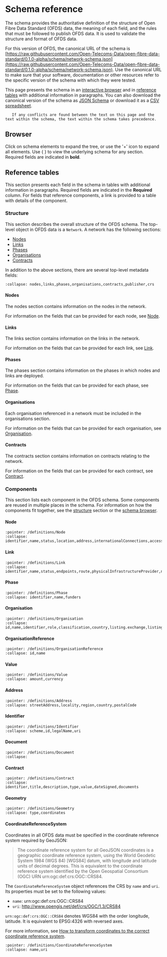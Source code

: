 # Schema reference

The schema provides the authoritative definition of the structure of Open Fibre Data Standard (OFDS) data, the meaning of each field, and the rules that must be followed to publish OFDS data. It is used to validate the structure and format of OFDS data.

For this version of OFDS, the canonical URL of the schema is [https://raw.githubusercontent.com/Open-Telecoms-Data/open-fibre-data-standard/0.1.0-alpha/schema/network-schema.json](https://raw.githubusercontent.com/Open-Telecoms-Data/open-fibre-data-standard/0.1.0-alpha/schema/network-schema.json). Use the canonical URL to make sure that your software, documentation or other resources refer to the specific version of the schema with which they were tested.

This page presents the schema in an [interactive browser](#browser) and in [reference tables](#reference-tables) with additional information in paragraphs. You can also download the canonical version of the schema as [JSON Schema](../../schema/network-schema.json) or download it as a [CSV spreadsheet](../../schema/network-schema.csv).

```{note}
   If any conflicts are found between the text on this page and the text within the schema, the text within the schema takes precedence.
```

## Browser

Click on schema elements to expand the tree, or use the '+' icon to expand all elements. Use { } to view the underlying schema for any section. Required fields are indicated in **bold**.

 <script src="../_static/docson/widget.js" data-schema="../network-schema.json"></script> 

## Reference tables

This section presents each field in the schema in tables with additional information in paragraphs. Required fields are indicated in the **Required** column. For fields that reference components, a link is provided to a table with details of the component.

### Structure

This section describes the overall structure of the OFDS schema. The top-level object in OFDS data is a `Network`. A network has the following sections:

* [Nodes](#nodes)
* [Links](#links)
* [Phases](#phases)
* [Organisations](#organisations)
* [Contracts](#contracts)

In addition to the above sections, there are several top-level metadata fields:

```{jsonschema} ../../schema/network-schema.json
:collapse: nodes,links,phases,organisations,contracts,publisher,crs
```

#### Nodes

The nodes section contains information on the nodes in the network.

For information on the fields that can be provided for each node, see [Node](#node).

#### Links

The links section contains information on the links in the network.

For information on the fields that can be provided for each link, see [Link](#link).

#### Phases

The phases section contains information on the phases in which nodes and links are deployed.

For information on the fields that can be provided for each phase, see [Phase](#phase).

#### Organisations

Each organisation referenced in a network must be included in the organisations section.

For information on the fields that can be provided for each organisation, see [Organisation](#organisation).

#### Contracts

The contracts section contains information on contracts relating to the network.

For information on the fields that can be provided for each contract, see [Contract](#contract).

### Components

This section lists each component in the OFDS schema. Some components are reused in multiple places in the schema. For information on how the components fit together, see the [structure](#structure) section or the [schema browser](#browser).


#### Node

```{jsonschema} ../../schema/network-schema.json
:pointer: /definitions/Node
:collapse: identifier,name,status,location,address,internationalConnections,accessPoint,physicalInfrastructureProvider,networkProvider,type,technologies,power,rackspace,phase
```

#### Link

```{jsonschema} ../../schema/network-schema.json
:pointer: /definitions/Link
:collapse: identifier,name,status,endpoints,route,physicalInfrastructureProvider,networkProvider,supplier,ownership,transmissionMedium,deployment,darkFibre,fibreType,fibreCount,fibreLength,technologies,capacity,capacityDetails,accuracy,readyForServiceDate,phase,country
```

#### Phase

```{jsonschema} ../../schema/network-schema.json
:pointer: /definitions/Phase
:collapse: identifier,name,funders
```

#### Organisation

```{jsonschema} ../../schema/network-schema.json
:pointer: /definitions/Organisation
:collapse: id,name,identifier,role,classification,country,listing.exchange,listing.symbol,website,logo
```

#### OrganisationReference

```{jsonschema} ../../schema/network-schema.json
:pointer: /definitions/OrganisationReference
:collapse: id,name
```

#### Value

```{jsonschema} ../../schema/network-schema.json
:pointer: /definitions/Value
:collapse: amount,currency
```

#### Address

```{jsonschema} ../../schema/network-schema.json
:pointer: /definitions/Address
:collapse: streetAddress,locality,region,country,postalCode
```

#### Identifier

```{jsonschema} ../../schema/network-schema.json
:pointer: /definitions/Identifier
:collapse: scheme,id,legalName,uri
```

#### Document

```{jsonschema} ../../schema/network-schema.json
:pointer: /definitions/Document
:collapse: 
```

#### Contract

```{jsonschema} ../../schema/network-schema.json
:pointer: /definitions/Contract
:collapse: identifier,title,description,type,value,dateSigned,documents
```

#### Geometry

```{jsonschema} ../../schema/network-schema.json
:pointer: /definitions/Geometry
:collapse: type,coordinates
```

#### CoordinateReferenceSystem

Coordinates in all OFDS data must be specified in the coordinate reference system required by GeoJSON:

> The coordinate reference system for all GeoJSON coordinates is a geographic coordinate reference system, using the World Geodetic System 1984 (WGS 84) [WGS84] datum, with longitude and latitude units of decimal degrees.  This is equivalent to the coordinate reference system identified by the Open Geospatial Consortium (OGC) URN urn:ogc:def:crs:OGC::CRS84.

The `CoordinateReferenceSystem` object references the CRS by `name` and `uri`. Its properties must be set to the following values:

* `name`: urn:ogc:def:crs:OGC::CRS84
* `uri`: http://www.opengis.net/def/crs/OGC/1.3/CRS84

`urn:ogc:def:crs:OGC::CRS84` denotes WGS84 with the order longitude, latitude. It is equivalent to EPSG:4326 with reversed axes.

For more information, see [How to transform coordinates to the correct coordinate reference system](../guidance/publication.md#how-to-transform-coordinates-to-the-correct-coordinate-reference-system).

```{jsonschema} ../../schema/network-schema.json
:pointer: /definitions/CoordinateReferenceSystem
:collapse: name,uri
```

